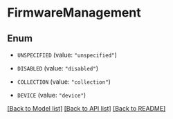 # FirmwareManagement

## Enum


* `UNSPECIFIED` (value: `"unspecified"`)

* `DISABLED` (value: `"disabled"`)

* `COLLECTION` (value: `"collection"`)

* `DEVICE` (value: `"device"`)


[[Back to Model list]](../README.md#documentation-for-models) [[Back to API list]](../README.md#documentation-for-api-endpoints) [[Back to README]](../README.md)



